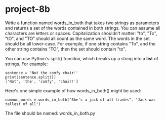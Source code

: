 # project-8b

Write a function named words_in_both that takes two strings as parameters and returns a set of the words contained in both strings.  You can assume all characters are letters or spaces.  Capitalization shouldn't matter: "to", "To", "tO", and "TO" should all count as the same word.  The words in the set should be all lower-case.  For example, if one string contains "To", and the other string contains "TO", then the set should contain "to".

You can use Python's split() funciton, which breaks up a string into a **list** of strings.  For example:
```
sentence = 'Not the comfy chair!'
print(sentence.split())
['Not', 'the', 'comfy', 'chair!']
```

Here's one simple example of how words_in_both() might be used:
```
common_words = words_in_both("She's a jack of all trades", 'Jack was tallest of all')
```

The file should be named: words_in_both.py
